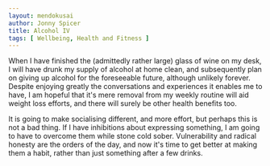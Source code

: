 ```yaml
---
layout: mendokusai
author: Jonny Spicer
title: Alcohol IV
tags: [ Wellbeing, Health and Fitness ]
---
```

When I have finished the (admittedly rather large) glass of wine on my desk, I will
have drunk my supply of alcohol at home clean, and subsequently plan on giving up alcohol
for the foreseeable future, although unlikely forever. Despite enjoying greatly the conversations and experiences it enables me to have, I am hopeful that it's mere removal
from my weekly routine will aid weight loss efforts, and there will surely be other health
benefits too.

It is going to make socialising different, and more effort, but perhaps this is not a bad thing. If I have inhibitions about expressing something, I am going to have to overcome
them while stone cold sober. Vulnerability and radical honesty are the orders of the day,
and now it's time to get better at making them a habit, rather than just something after a 
few drinks.
